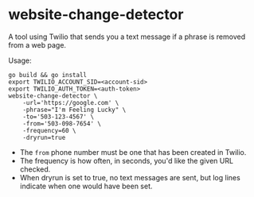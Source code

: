 # website-change-detector

A tool using Twilio that sends you a text message if a phrase is removed from a web page.

Usage:
```
go build && go install
export TWILIO_ACCOUNT_SID=<account-sid>
export TWILIO_AUTH_TOKEN=<auth-token>
website-change-detector \
    -url='https://google.com' \
    -phrase="I'm Feeling Lucky" \
    -to='503-123-4567' \
    -from='503-098-7654' \
    -frequency=60 \
    -dryrun=true
```

- The `from` phone number must be one that has been created in Twilio.
- The frequency is how often, in seconds, you'd like the given URL checked.
- When dryrun is set to true, no text messages are sent, but log lines indicate
when one would have been set.
